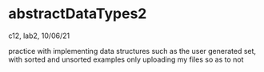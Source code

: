 # abstractDataTypes2
c12, lab2, 10/06/21

practice with implementing data structures such as the user generated set, with sorted and unsorted examples
only uploading my files so as to not
